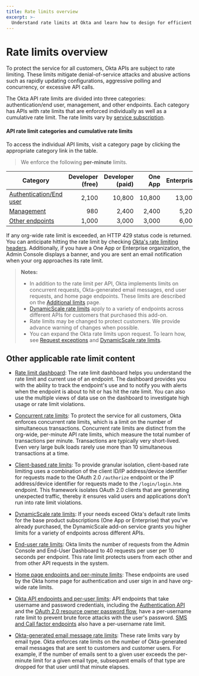 ```yaml
---
title: Rate limits overview
excerpt: >-
  Understand rate limits at Okta and learn how to design for efficient use of resources
---
```


# Rate limits overview

To protect the service for all customers, Okta APIs are subject to rate limiting. These limits mitigate denial-of-service attacks and abusive actions such as rapidly updating configurations, aggressive polling and concurrency, or excessive API calls.

The Okta API rate limits are divided into three categories: authentication/end user, management, and other endpoints. Each category has APIs with rate limits that are enforced individually as well as a cumulative rate limit. The rate limits vary by [service subscription](https://developer.okta.com/pricing/).

#### API rate limit categories and cumulative rate limits

To access the individual API limits, visit a category page by clicking the appropriate category link in the table.

> We enforce the following **per-minute** limits.

| Category                                                          | Developer (free) | Developer (paid) | One App | Enterprise | Workforce Identity    |
| ----------------------------------------------------------------- | ----------------:| ----------------:| -------:| ----------:| ---------------------:|
| [Authentication/End user](https://developer.okta.com/docs/reference/rl-global-enduser/)     | 2,100            | 10,800           | 10,800  | 13,000     | 18,250                |
| [Management](https://developer.okta.com/docs/reference/rl-global-mgmt/)                     | 980              | 2,400            | 2,400   | 5,200      | 7,000                 |
| [Other endpoints](https://developer.okta.com/docs/reference/rl-global-other-endpoints/)     | 1,000            | 3,000            | 3,000   | 6,000      | 10,000                |

If any org-wide rate limit is exceeded, an HTTP 429 status code is returned. You can anticipate hitting the rate limit by checking [Okta's rate limiting headers](https://developer.okta.com/docs/reference/rl-best-practices/#check-your-rate-limits-with-okta-s-rate-limit-headers). Additionally, if you have a One App or Enterprise organization, the Admin Console displays a banner, and you are sent an email notification when your org approaches its rate limit.

> **Notes:**
>
> * In addition to the rate limit per API, Okta implements limits on concurrent requests, Okta-generated email messages, end user requests, and home page endpoints. These limits are described on the [Additional limits](https://developer.okta.com/docs/reference/rl-additional-limits/) page.
> * [DynamicScale rate limits](https://developer.okta.com/docs/reference/rl-dynamic-scale/) apply to a variety of endpoints across different APIs for customers that purchased this add-on.
> * Rate limits may be changed to protect customers. We provide advance warning of changes when possible.
> * You can expand the Okta rate limits upon request. To learn how, see [Request exceptions](https://developer.okta.com/docs/reference/rl-best-practices/#request-exceptions) and [DynamicScale rate limits](https://developer.okta.com/docs/reference/rl-dynamic-scale/).
>
## Other applicable rate limit content

* [Rate limit dashboard](https://developer.okta.com/docs/reference/rl-dashboard/): The rate limit dashboard helps you understand the rate limit and current use of an endpoint. The dashboard provides you with the ability to track the endpoint's use and to notify you with alerts when the endpoint is about to hit or has hit the rate limit. You can also use the multiple views of data use on the dashboard to investigate high usage or rate limit violations.

* [Concurrent rate limits](https://developer.okta.com/docs/reference/rl-additional-limits/#concurrent-rate-limits): To protect the service for all customers, Okta enforces concurrent rate limits, which is a limit on the number of simultaneous transactions. Concurrent rate limits are distinct from the org-wide, per-minute API rate limits, which measure the total number of transactions per minute. Transactions are typically very short-lived. Even very large bulk loads rarely use more than 10 simultaneous transactions at a time.

* [Client-based rate limits](https://developer.okta.com/docs/reference/rl-clientbased/): To provide granular isolation, client-based rate limiting uses a combination of the client ID/IP address/device identifier for requests made to the OAuth 2.0 `/authorize` endpoint or the IP address/device identifier for requests made to the `/login/login.htm` endpoint. This framework isolates OAuth 2.0 clients that are generating unexpected traffic, thereby it ensures valid users and applications don't run into rate limit violations.

* [DynamicScale rate limits](https://developer.okta.com/docs/reference/rl-dynamic-scale/): If your needs exceed Okta's default rate limits for the base product subscriptions (One App or Enterprise) that you've already purchased, the  DynamicScale add-on service grants you higher limits for a variety of endpoints across different APIs.

* [End-user rate limits](https://developer.okta.com/docs/reference/rl-additional-limits/#end-user-rate-limits): Okta limits the number of requests from the Admin Console and End-User Dashboard to 40 requests per user per 10 seconds per endpoint. This rate limit protects users from each other and from other API requests in the system.

* [Home page endpoints and per-minute limits](https://developer.okta.com/docs/reference/rl-additional-limits/#okta-home-page-endpoints-and-per-minute-limits): These endpoints are used by the Okta home page for authentication and user sign in and have org-wide rate limits.

* [Okta API endpoints and per-user limits](https://developer.okta.com/docs/reference/rl-additional-limits/#okta-api-endpoints-and-per-user-limits): API endpoints that take username and password credentials, including the [Authentication API](https://developer.okta.com/docs/reference/api/authn/) and the [OAuth 2.0 resource owner password flow](https://developer.okta.com/docs/guides/implement-grant-type/ropassword/main/), have a per-username rate limit to prevent brute force attacks with the user's password. [SMS and Call factor endpoints](https://developer.okta.com/docs/reference/rl-additional-limits/#sms-and-call-rate-limits) also have a per-username rate limit.

* [Okta-generated email message rate limits](https://developer.okta.com/docs/reference/rl-additional-limits/#okta-generated-email-message-rate-limits): These rate limits vary by email type. Okta enforces rate limits on the number of Okta-generated email messages that are sent to customers and customer users. For example, if the number of emails sent to a given user exceeds the per-minute limit for a given email type, subsequent emails of that type are dropped for that user until that minute elapses.
